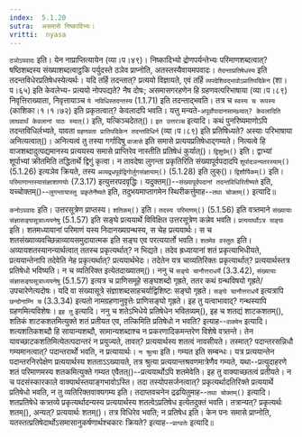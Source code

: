 ```yaml
---
index:  5.1.20
sutra:  असमासे निष्कादिभ्यः।
vritti:  nyasa
---
```


`ठञोऽपवादः` इति। येन नाप्राप्तित्यायेन (व्या।प।४९)। निष्कादिभ्यो द्रोणपर्यन्तेभ्यः परिमाणशब्दत्वात्? षष्ठिशब्दस्य संख्याशब्दत्वाट्ठकि पर्युदस्ते ठञेव प्राप्नोति, अतस्तस्यैवायमपवादः। `तेदन्ताप्रतिषेधस्य` इति तदन्तविधेरप्रतिषेधस्येत्यर्थः। यदि तर्हि तदन्तात्? प्रत्ययो विज्ञायते, एवं तर्हि `व्यपदेशिवद्भावोऽप्रातिपदिकेन` (शा।प।६५) इति केवलेभ्य- प्रत्ययो नोपपद्यते? नैष दोषः; असमासगरहणेन हि ग्रहणवत्परिभाषाया (व्या।प।८९) निवृत्तिराख्याता, निवृत्तायाञ्च `ये नविधिस्तदन्तस्य` (1.1.71) इति तदन्ताद्भवति। तत्र च `स्वस्य च रूपस्य` (काशिका।१।१।७२) इति प्रकृतत्वात्? केवलादपि भवति। यत्तु मन्यते-`अपूर्वोपादानसामथ्र्यात्? केवलादिति लाघवार्थं केवलानां पाठः स्यात्()` इति, यत्किञ्चदेतत्()। 
`इत उत्तरञ्च` इत्यादि। कथं पुनरिष्यमाणोऽपि तदन्तविधिर्लभ्यते, यावता `ग्रहणवता प्रातिपदिकेन तदन्तविधिर्न` (व्या।प।८९) इति प्रतिषिध्यते? अस्याः परिभाषाया अनित्यत्वात्()। अनित्यत्वं तु तस्या गर्गादिषु `वाजासे` इति समासे प्रत्ययप्रतिषेधाद्गम्यते। नित्यत्वे हि वाजशब्दादुत्पद्यमानस्य प्रत्ययस्य समासे प्राप्तिरेव नास्तीति प्रतिषेधं कुर्यात्()। `द्विशूर्पम्()` इति। द्वाभ्यां शूर्पाभ्यां क्रीतमिति तद्धितार्थे द्विगुं कृत्वा। न तावदेषा लुगन्ता प्रकृतिरिति संख्यापूर्वपदादपि `शूर्पादञन्यतरस्याम्()` (5.1.26) इत्यञेव क्रियते, तस्य `अव्यद्र्धपूर्वद्विगोर्लुगसंज्ञायाम्()` (5.1.28) इति लुक्()। `द्विशौर्पिकम्()` इति। `परिमाणान्तस्यासंज्ञाशाणयोः` (7.3.17) इत्युत्तरपदवृद्धिः। यदुक्तम्()--`संख्यापूर्वपदानां तदन्तविधिरितीष्यते` इति, यच्चोक्तम्()--`लुगन्तायास्तु प्रकृतेर्नेष्यते` इति, तदुभयमाप्तागमेन स्थिरीकर्त्तुमाह--`तथा चोक्तम्()` इत्यादि॥

`कनोऽपवादः` इति। उत्तरसूत्रेण प्राप्तस्य। `शतिकम्()` इति। `तदस्य परिमाणम्()` (5.1.56) इति वत्र्तमाने `संख्यायाः संज्ञासङ्घसूत्राध्ययनेषु` (5.1.57) इति सङ्घे प्रत्ययार्थे विविक्षित उत्तरसूत्रेण कन्नेव भवति। 
`प्रत्ययार्थोऽत्र सङ्घः` इति। शतमध्यायानां परिमाणं यस्य निदानख्यग्रन्थस्य, स चेह प्रत्ययार्थः। स च शतसंख्याव्यवच्छिन्नाव्यायसमुदायात्मक इति सङ्घ एव परत्ययार्तो भवति। `शतमेव वस्तुतः` इति। अव्यायशतस्यानन्यार्थत्वात् ततस्च प्रकृत्यर्थात्? न भिद्यते। तदेव ह्रध्यायानां शतं प्रकृत्याभिधीयते, प्रत्ययान्तेनापि तदेवेति नेह प्रकृत्यर्थात्? प्रत्ययार्थभेदः। तदेतेन यत्र चाव्यतिरिक्तः प्रकृत्यार्थात्? प्रत्ययार्थस्तत्र प्रतिषेधो भविष्यति। न च व्यतिरिक्त इत्येतदाख्यातम्()। ननु च `सङ्घे चानौत्तराधर्ये` (3.3.42), `संख्यायाः संज्ञासङ्घसूत्राध्ययनेषु` (5.1.57) इत्यत्र च प्राणिसमूहे सङ्घशब्दो गृह्रते, ततर कथं ग्रन्थविषयो गृह्रते/ उपचारेणेत्यदोषः। यदि वा संख्यासूत्रे संज्ञाशब्दसाहचर्याद्विशिष्टः सङ्घो गृह्रते। `सङ्घे चानौत्तराधर्ये` इत्यत्रापि `छन्दोनाम्नि च` (3.3.34) इत्यतो नामग्रहणानुवृत्तेः प्राणिसङ्घो गृह्रते। इह तु यत्वाभावाद्? गन्थस्यापि ग्रहणमित्यविशेषः। `इह तु` इत्यादि। ननु च शतेऽभिधेये प्रतिषेधेन भवितव्यम्(), इह च शतद्यं शाटकशतम्(), शतिकं शाटकशतमित्युक्ते शतं प्रतीयत एव, तत्किमिति प्रतिषेधो न भवति? इत्याह--`वाक्येन` इत्यादि। शत्यशतिकशब्दौ हि सायान्यशब्दौ, सामान्यशब्दाश्च न प्रकरणादिकमन्तरेण विशेषे वत्र्तन्ते। तेन यावच्छाटकशतिमित्येतत्पदान्तरं न प्रयुज्यते, तावत्? प्रत्ययार्थस्य शतत्वं नावसीयते। तस्मात्? पदान्तरसन्निधौ गम्यमानत्वात्? पदान्तरार्थो भवति, न प्रत्यायार्थः। `न श्रुत्या` इति। गम्यत इति सम्बन्धः। यत्र प्रत्ययान्तेन पदान्तरनिरपेक्षेण प्रत्ययार्थस्य शतताऽ‌ऽख्यायते, तत्र श्रुत्या प्रत्ययान्तश्रवणमात्रेणैव गम्यते, यथा--प्रत्युदाहरणे शतं परिमाणमस्य शतकमित्युक्ते गम्यत एवैतत्()--प्रत्ययार्थोऽपि शतमेवेति। इह तु वाक्याच्छतत्वं प्रतीयते। न च पदसंस्कारकाले वाक्यार्थस्तयाङ्गभावोऽस्ति। तदा तस्योपसर्जनत्वात्? प्रकृत्यर्थादतिरिक्ते प्रत्ययार्थे प्रतिषेधो भवति, न तु व्यतिरिक्तवाक्यगम्य इति। तदाप्तवचनेन द्रढयितुमाह--`तथा चोक्तम्()` इत्यादि। शतप्रतिषेधे कत्र्तव्ये प्रकृत्यर्थादन्यस्य प्रत्ययार्थस्य शतत्वेऽप्रतिषेध इत्येतदुक्तं भवति। तत्रान्यत्? प्रकृत्यर्थः शतम्(), अन्यत्? प्रत्ययार्थः शतम्()। तत्र विधिरेव भवति; न प्रतिषेध इति। 
केन पनः समासे प्राप्नोति, यतस्तत्प्रतिषेदार्थोऽसमासानुकर्षणार्थश्चकारः क्रियते? इत्याह--`प्राग्वतेः` इत्यादि॥
